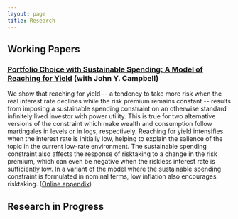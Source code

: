```yaml
---
layout: page
title: Research
---
```


## Working Papers

### [Portfolio Choice with Sustainable Spending: A Model of Reaching for Yield]({{site.url}}/papers/ReachingForYield.pdf) (with John Y. Campbell)

We show that reaching for yield -- a tendency to take more risk when the real interest rate declines
while the risk premium remains constant -- results from imposing a sustainable spending constraint
on an otherwise standard infinitely lived investor with power utility. This is true for two alternative
versions of the constraint which make wealth and consumption follow martingales in levels or in logs,
respectively. Reaching for yield intensifies when the interest rate is initially low, helping to explain
the salience of the topic in the current low-rate environment. The sustainable spending constraint
also affects the response of risktaking to a change in the risk premium, which can even be negative
when the riskless interest rate is sufficiently low. In a variant of the model where the sustainable
spending constraint is formulated in nominal terms, low inflation also encourages risktaking. ([Online appendix]({{site.url}}/papers/ReachingForYield_Appendix.pdf))

## Research in Progress
